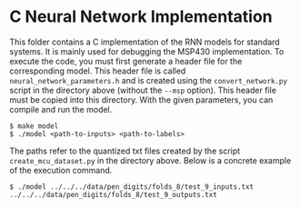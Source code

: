 # C Neural Network Implementation
This folder contains a C implementation of the RNN models for standard systems. It is mainly used for debugging the MSP430 implementation. To execute the code, you must first generate a header file for the corresponding model. This header file is called `neural_network_parameters.h` and is created using the `convert_network.py` script in the directory above (without the `--msp` option). This header file must be copied into this directory. With the given parameters, you can compile and run the model.
```
$ make model
$ ./model <path-to-inputs> <path-to-labels>
```
The paths refer to the quantized txt files created by the script `create_mcu_dataset.py` in the directory above. Below is a concrete example of the execution command.
```
$ ./model ../../../data/pen_digits/folds_8/test_9_inputs.txt ../../../data/pen_digits/folds_8/test_9_outputs.txt
```
